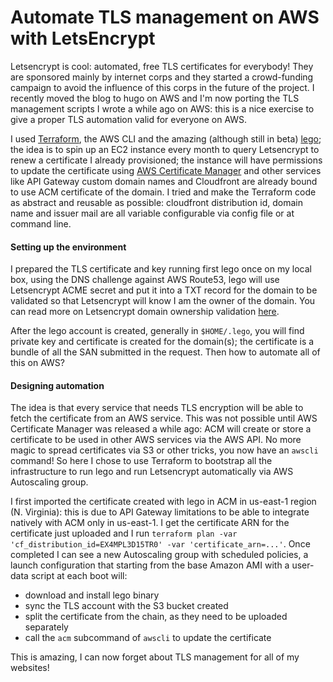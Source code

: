 # Automate TLS management on AWS with LetsEncrypt


Letsencrypt is cool: automated, free TLS certificates for everybody! They are sponsored mainly by internet corps and they started a crowd-funding campaign to avoid the influence of this corps in the future of the project. I recently moved the blog to hugo on AWS and I'm now porting the TLS management scripts I wrote a while ago on AWS: this is a nice exercise to give a proper TLS automation valid for everyone on AWS.

I used [Terraform](https://terraform.io "terraform"), the AWS CLI and the amazing (although still in beta) [lego](https://github.com/xenolf/lego "lego"); the idea is to spin up an EC2 instance every month to query Letsencrypt to renew a  certificate I already provisioned; the instance will have permissions to update the certificate using [AWS Certificate Manager](https://aws.amazon.com/certificate-manager/ "aws acm") and other services like API Gateway custom domain names and Cloudfront are already bound to use ACM certificate of the domain. I tried and make the Terraform code as abstract and reusable as possible: cloudfront distribution id, domain name and issuer mail are all variable configurable via config file or at command line.

#### Setting up the environment
I prepared the TLS certificate and key running first lego once on my local box, using the DNS challenge against AWS Route53, lego will use Letsencrypt ACME secret and put it into a TXT record for the domain to be validated so that Letsencrypt will know I am the owner of the domain. You can read more on Letsencrypt domain ownership validation [here](https://letsencrypt.org/how-it-works/ "Letsencrypt how it works").

After the lego account is created, generally in `$HOME/.lego`, you will find private key and certificate is created for the domain(s); the certificate is a bundle of all the SAN submitted in the request. Then how to automate all of this on AWS?

#### Designing automation
The idea is that every service that needs TLS encryption will be able to fetch the certificate from an AWS service. This was not possible until AWS Certificate Manager was released a while ago: ACM will create or store a certificate to be used in other AWS services via the AWS API. No more magic to spread certificates via S3 or other tricks, you now have an `awscli` command!
So here I chose to use Terraform to bootstrap all the infrastructure to run lego and run Letsencrypt automatically via AWS Autoscaling group.

I first imported the certificate created with lego in ACM in us-east-1 region (N. Virginia): this is due to API Gateway limitations to be able to integrate natively with ACM only in us-east-1. I get the certificate ARN for the certificate just uploaded and I run `terraform plan -var 'cf_distribution_id=EX4MPL3D15TR0' -var 'certificate_arn=...'`.
Once completed I can see a new Autoscaling group with scheduled policies, a launch configuration that starting from the base Amazon AMI with a user-data script at each boot will:
*  download and install lego binary
* sync the TLS account with the S3 bucket created
* split the certificate from the chain, as they need to be uploaded separately
* call the `acm` subcommand of `awscli` to update the certificate

This is amazing, I can now forget about TLS management for all of my websites!

